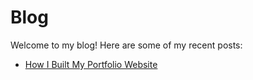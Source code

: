 # Blog

Welcome to my blog! Here are some of my recent posts:

- [How I Built My Portfolio Website](_posts/011325.md)

